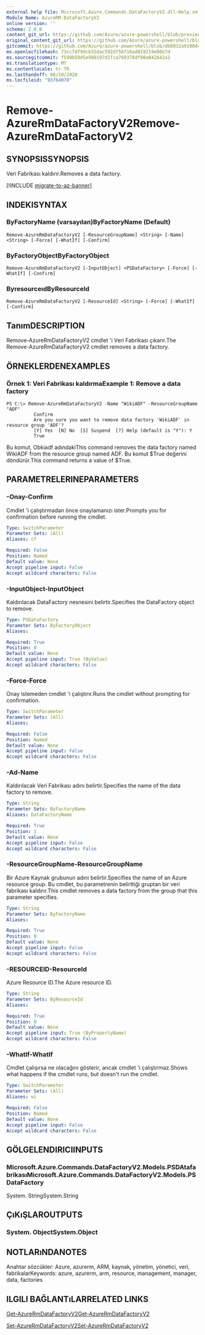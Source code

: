 ```yaml
---
external help file: Microsoft.Azure.Commands.DataFactoryV2.dll-Help.xml
Module Name: AzureRM.DataFactoryV2
online version: ''
schema: 2.0.0
content_git_url: https://github.com/Azure/azure-powershell/blob/preview/src/ResourceManager/DataFactories/Commands.DataFactoryV2/help/Remove-AzureRmDataFactoryV2.md
original_content_git_url: https://github.com/Azure/azure-powershell/blob/preview/src/ResourceManager/DataFactories/Commands.DataFactoryV2/help/Remove-AzureRmDataFactoryV2.md
gitcommit: https://github.com/Azure/azure-powershell/blob/db8032a9100d47fd3aa4248c7807d8e0bb538e83
ms.openlocfilehash: 73cc7df9dcb32dac592df56f16ad819219e06b7d
ms.sourcegitcommit: f599b50d5e980197d1fca769378df90a842b42a1
ms.translationtype: MT
ms.contentlocale: tr-TR
ms.lasthandoff: 08/20/2020
ms.locfileid: "93764070"
---
```

# <span data-ttu-id="fa740-101">Remove-AzureRmDataFactoryV2</span><span class="sxs-lookup"><span data-stu-id="fa740-101">Remove-AzureRmDataFactoryV2</span></span>

## <span data-ttu-id="fa740-102">SYNOPSIS</span><span class="sxs-lookup"><span data-stu-id="fa740-102">SYNOPSIS</span></span>
<span data-ttu-id="fa740-103">Veri Fabrikası kaldırır.</span><span class="sxs-lookup"><span data-stu-id="fa740-103">Removes a data factory.</span></span>

[!INCLUDE [migrate-to-az-banner](../../includes/migrate-to-az-banner.md)]

## <span data-ttu-id="fa740-104">INDEKI</span><span class="sxs-lookup"><span data-stu-id="fa740-104">SYNTAX</span></span>

### <span data-ttu-id="fa740-105">ByFactoryName (varsayılan)</span><span class="sxs-lookup"><span data-stu-id="fa740-105">ByFactoryName (Default)</span></span>
```
Remove-AzureRmDataFactoryV2 [-ResourceGroupName] <String> [-Name] <String> [-Force] [-WhatIf] [-Confirm]
```

### <span data-ttu-id="fa740-106">ByFactoryObject</span><span class="sxs-lookup"><span data-stu-id="fa740-106">ByFactoryObject</span></span>
```
Remove-AzureRmDataFactoryV2 [-InputObject] <PSDataFactory> [-Force] [-WhatIf] [-Confirm]
```

### <span data-ttu-id="fa740-107">Byresourceıd</span><span class="sxs-lookup"><span data-stu-id="fa740-107">ByResourceId</span></span>
```
Remove-AzureRmDataFactoryV2 [-ResourceId] <String> [-Force] [-WhatIf] [-Confirm]
```

## <span data-ttu-id="fa740-108">Tanım</span><span class="sxs-lookup"><span data-stu-id="fa740-108">DESCRIPTION</span></span>
<span data-ttu-id="fa740-109">Remove-AzureRmDataFactoryV2 cmdlet 'i Veri Fabrikası çıkarır.</span><span class="sxs-lookup"><span data-stu-id="fa740-109">The Remove-AzureRmDataFactoryV2 cmdlet removes a data factory.</span></span>

## <span data-ttu-id="fa740-110">ÖRNEKLERDEN</span><span class="sxs-lookup"><span data-stu-id="fa740-110">EXAMPLES</span></span>

### <span data-ttu-id="fa740-111">Örnek 1: Veri Fabrikası kaldırma</span><span class="sxs-lookup"><span data-stu-id="fa740-111">Example 1: Remove a data factory</span></span>
```
PS C:\> Remove-AzureRmDataFactoryV2 -Name "WikiADF" -ResourceGroupName "ADF"
          Confirm
          Are you sure you want to remove data factory 'WikiADF' in resource group 'ADF'?
          [Y] Yes  [N] No  [S] Suspend  [?] Help (default is "Y"): Y
          True
```

<span data-ttu-id="fa740-112">Bu komut, Obkiadf adındaki</span><span class="sxs-lookup"><span data-stu-id="fa740-112">This command removes the data factory named WikiADF from the resource group named ADF.</span></span>
<span data-ttu-id="fa740-113">Bu komut $True değerini döndürür.</span><span class="sxs-lookup"><span data-stu-id="fa740-113">This command returns a value of $True.</span></span>

## <span data-ttu-id="fa740-114">PARAMETRELERINE</span><span class="sxs-lookup"><span data-stu-id="fa740-114">PARAMETERS</span></span>

### <span data-ttu-id="fa740-115">-Onay</span><span class="sxs-lookup"><span data-stu-id="fa740-115">-Confirm</span></span>
<span data-ttu-id="fa740-116">Cmdlet 'i çalıştırmadan önce onaylamanızı ister.</span><span class="sxs-lookup"><span data-stu-id="fa740-116">Prompts you for confirmation before running the cmdlet.</span></span>

```yaml
Type: SwitchParameter
Parameter Sets: (All)
Aliases: cf

Required: False
Position: Named
Default value: None
Accept pipeline input: False
Accept wildcard characters: False
```

### <span data-ttu-id="fa740-117">-InputObject</span><span class="sxs-lookup"><span data-stu-id="fa740-117">-InputObject</span></span>
<span data-ttu-id="fa740-118">Kaldırılacak DataFactory nesnesini belirtir.</span><span class="sxs-lookup"><span data-stu-id="fa740-118">Specifies the DataFactory object to remove.</span></span>

```yaml
Type: PSDataFactory
Parameter Sets: ByFactoryObject
Aliases: 

Required: True
Position: 0
Default value: None
Accept pipeline input: True (ByValue)
Accept wildcard characters: False
```

### <span data-ttu-id="fa740-119">-Force</span><span class="sxs-lookup"><span data-stu-id="fa740-119">-Force</span></span>
<span data-ttu-id="fa740-120">Onay istemeden cmdlet 'i çalıştırır.</span><span class="sxs-lookup"><span data-stu-id="fa740-120">Runs the cmdlet without prompting for confirmation.</span></span>

```yaml
Type: SwitchParameter
Parameter Sets: (All)
Aliases: 

Required: False
Position: Named
Default value: None
Accept pipeline input: False
Accept wildcard characters: False
```

### <span data-ttu-id="fa740-121">-Ad</span><span class="sxs-lookup"><span data-stu-id="fa740-121">-Name</span></span>
<span data-ttu-id="fa740-122">Kaldırılacak Veri Fabrikası adını belirtir.</span><span class="sxs-lookup"><span data-stu-id="fa740-122">Specifies the name of the data factory to remove.</span></span>

```yaml
Type: String
Parameter Sets: ByFactoryName
Aliases: DataFactoryName

Required: True
Position: 1
Default value: None
Accept pipeline input: False
Accept wildcard characters: False
```

### <span data-ttu-id="fa740-123">-ResourceGroupName</span><span class="sxs-lookup"><span data-stu-id="fa740-123">-ResourceGroupName</span></span>
<span data-ttu-id="fa740-124">Bir Azure Kaynak grubunun adını belirtir.</span><span class="sxs-lookup"><span data-stu-id="fa740-124">Specifies the name of an Azure resource group.</span></span>
<span data-ttu-id="fa740-125">Bu cmdlet, bu parametrenin belirttiği gruptan bir veri fabrikası kaldırır.</span><span class="sxs-lookup"><span data-stu-id="fa740-125">This cmdlet removes a data factory from the group that this parameter specifies.</span></span>

```yaml
Type: String
Parameter Sets: ByFactoryName
Aliases: 

Required: True
Position: 0
Default value: None
Accept pipeline input: False
Accept wildcard characters: False
```

### <span data-ttu-id="fa740-126">-RESOURCEID</span><span class="sxs-lookup"><span data-stu-id="fa740-126">-ResourceId</span></span>
<span data-ttu-id="fa740-127">Azure Resource ID.</span><span class="sxs-lookup"><span data-stu-id="fa740-127">The Azure resource ID.</span></span>

```yaml
Type: String
Parameter Sets: ByResourceId
Aliases: 

Required: True
Position: 0
Default value: None
Accept pipeline input: True (ByPropertyName)
Accept wildcard characters: False
```

### <span data-ttu-id="fa740-128">-WhatIf</span><span class="sxs-lookup"><span data-stu-id="fa740-128">-WhatIf</span></span>
<span data-ttu-id="fa740-129">Cmdlet çalışırsa ne olacağını gösterir, ancak cmdlet 'i çalıştırmaz.</span><span class="sxs-lookup"><span data-stu-id="fa740-129">Shows what happens if the cmdlet runs, but doesn't run the cmdlet.</span></span>

```yaml
Type: SwitchParameter
Parameter Sets: (All)
Aliases: wi

Required: False
Position: Named
Default value: None
Accept pipeline input: False
Accept wildcard characters: False
```

## <span data-ttu-id="fa740-130">GÖLGELENDIRICI</span><span class="sxs-lookup"><span data-stu-id="fa740-130">INPUTS</span></span>

### <span data-ttu-id="fa740-131">Microsoft.Azure.Commands.DataFactoryV2.Models.PSDAtafabrikası</span><span class="sxs-lookup"><span data-stu-id="fa740-131">Microsoft.Azure.Commands.DataFactoryV2.Models.PSDataFactory</span></span>
<span data-ttu-id="fa740-132">System. String</span><span class="sxs-lookup"><span data-stu-id="fa740-132">System.String</span></span>


## <span data-ttu-id="fa740-133">ÇıKıŞLAR</span><span class="sxs-lookup"><span data-stu-id="fa740-133">OUTPUTS</span></span>

### <span data-ttu-id="fa740-134">System. Object</span><span class="sxs-lookup"><span data-stu-id="fa740-134">System.Object</span></span>

## <span data-ttu-id="fa740-135">NOTLARıNDA</span><span class="sxs-lookup"><span data-stu-id="fa740-135">NOTES</span></span>
<span data-ttu-id="fa740-136">Anahtar sözcükler: Azure, azurerm, ARM, kaynak, yönetim, yönetici, veri, fabrikalar</span><span class="sxs-lookup"><span data-stu-id="fa740-136">Keywords: azure, azurerm, arm, resource, management, manager, data, factories</span></span>

## <span data-ttu-id="fa740-137">ILGILI BAĞLANTıLAR</span><span class="sxs-lookup"><span data-stu-id="fa740-137">RELATED LINKS</span></span>
[<span data-ttu-id="fa740-138">Get-AzureRmDataFactoryV2</span><span class="sxs-lookup"><span data-stu-id="fa740-138">Get-AzureRmDataFactoryV2</span></span>]()

[<span data-ttu-id="fa740-139">Set-AzureRmDataFactoryV2</span><span class="sxs-lookup"><span data-stu-id="fa740-139">Set-AzureRmDataFactoryV2</span></span>]()
